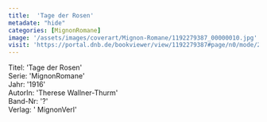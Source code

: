 ```yaml
---
title:  'Tage der Rosen'
metadate: "hide"
categories: [MignonRomane]
image: '/assets/images/coverart/Mignon-Romane/1192279387_00000010.jpg'
visit: 'https://portal.dnb.de/bookviewer/view/1192279387#page/n0/mode/2up'
---
```

Titel: 'Tage der Rosen' <br>
Serie: 'MignonRomane' <br>
Jahr: '1916' <br>
AutorIn: 'Therese Wallner-Thurm' <br>
Band-Nr: '?' <br>
Verlag: ' MignonVerl'